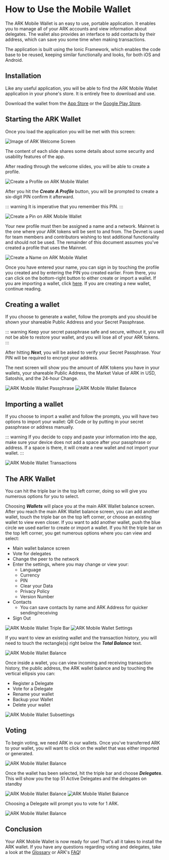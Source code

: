 # How to Use the Mobile Wallet

The ARK Mobile Wallet is an easy to use, portable application. It enables you to manage all of your ARK accounts and view information about delegates. The wallet also provides an interface to add contacts by their address, which can save you some time when making transactions.

The application is built using the Ionic Framework, which enables the code base to be reused, keeping similar functionally and looks, for both iOS and Android.

## Installation

Like any useful application, you will be able to find the ARK Mobile Wallet application in your phone's store. It is entirely free to download and use.

Download the wallet from the [App Store](https://itunes.apple.com/us/app/mobile-ark/id1324625967?ls=1&mt=8) or the [Google Play Store](https://play.google.com/store/apps/details?id=io.ark.wallet.mobile).

## Starting the ARK Wallet

Once you load the application you will be met with this screen:

![Image of ARK Welcome Screen](./assets/how-to-use-the-mobile-wallet/arkWallet.png)

The content of each slide shares some details about some security and usability features of the app.

After reading through the welcome slides, you will be able to create a profile.

![Create a Profile on ARK Mobile Wallet](./assets/how-to-use-the-mobile-wallet/arkWallet4.png)

After you hit the **_Create A Profile_** button, you will be prompted to create a six-digit PIN confirm it afterward.

::: warning
It is imperative that you remember this PIN.
:::

![Create a Pin on ARK Mobile Wallet](./assets/how-to-use-the-mobile-wallet/arkWallet5.png)

Your new profile must then be assigned a name and a network. Mainnet is the one where your ARK tokens will be sent to and from. The Devnet is used for team members and contributors wishing to test additional functionality and should not be used. The remainder of this document assumes you've created a profile that uses the Mainnet.

![Create a Name on ARK Mobile Wallet](./assets/how-to-use-the-mobile-wallet/arkWallet6.png)

Once you have entered your name, you can sign in by touching the profile you created and by entering the PIN you created earlier. From there, you can click on the bottom-right button to either create or import a wallet. If you are importing a wallet, click [here](#importing-a-wallet). If you are creating a new wallet, continue reading.

## Creating a wallet

If you choose to generate a wallet, follow the prompts and you should be shown your shareable Public Address and your Secret Passphrase.

::: warning
Keep your secret passphrase safe and secure, without it, you will not be able to restore your wallet, and you will lose all of your ARK tokens.
:::

After hitting **_Next_**, you will be asked to verify your Secret Passphrase. Your PIN will be required to encrypt your address.

The next screen will show you the amount of ARK tokens you have in your wallets, your shareable Public Address, the Market Value of ARK in USD, Satoshis, and the 24-hour Change.

![ARK Mobile Wallet Passphrase](./assets/how-to-use-the-mobile-wallet/arkWallet8.png) ![ARK Mobile Wallet Balance](./assets/how-to-use-the-mobile-wallet/arkWallet9.png)

## Importing a wallet

If you choose to import a wallet and follow the prompts, you will have two options to import your wallet: QR Code or by putting in your secret passphrase or address manually.

::: warning
If you decide to copy and paste your information into the app, make sure your device does not add a space after your passphrase or address. If a space is there, it will create a new wallet and not import your wallet.
:::

![ARK Mobile Wallet Transactions](./assets/how-to-use-the-mobile-wallet/arkWallet10.png)

## The ARK Wallet

You can hit the triple bar in the top left corner, doing so will give you numerous options for you to select.

Choosing **_Wallets_** will place you at the main ARK Wallet balance screen. After you reach the main ARK Wallet balance screen, you can add another wallet, touch the triple bar on the top left corner, or choose an existing wallet to view even closer.
If you want to add another wallet, push the blue circle we used earlier to create or import a wallet.
If you hit the triple bar on the top left corner, you get numerous options where you can view and select:

- Main wallet balance screen
- Vote for delegates
- Change the peer to the network
- Enter the settings, where you may change or view your:
  - Language
  - Currency
  - PIN
  - Clear your Data
  - Privacy Policy
  - Version Number
- Contacts
  - You can save contacts by name and ARK Address for quicker sending/receiving
- Sign Out

![ARK Mobile Wallet Triple Bar](./assets/how-to-use-the-mobile-wallet/arkWallet13.png) ![ARK Mobile Wallet Settings](./assets/how-to-use-the-mobile-wallet/arkWallet12.png)

If you want to view an existing wallet and the transaction history, you will need to touch the rectangle(s) right below the **_Total Balance_** text.

![ARK Mobile Wallet Balance](./assets/how-to-use-the-mobile-wallet/arkWallet14.png)

Once inside a wallet, you can view incoming and receiving transaction history, the public address, the ARK wallet balance and by touching the vertical ellipsis you can:

- Register a Delegate
- Vote for a Delegate
- Rename your wallet
- Backup your Wallet
- Delete your wallet

![ARK Mobile Wallet Subsettings](./assets/how-to-use-the-mobile-wallet/arkWallet15.png)

## Voting

To begin voting, we need ARK in our wallets. Once you've transferred ARK to your wallet, you will want to click on the wallet that was either imported or generated.

![ARK Mobile Wallet Balance](./assets/how-to-use-the-mobile-wallet/arkWallet14.png)

Once the wallet has been selected, hit the triple bar and choose **_Delegates_**. This will show you the top 51 Active Delegates and the delegates on standby

![ARK Mobile Wallet Balance](./assets/how-to-use-the-mobile-wallet/arkWallet16.png)
![ARK Mobile Wallet Balance](./assets/how-to-use-the-mobile-wallet/arkWallet17.png)

Choosing a Delegate will prompt you to vote for 1 ARK.

![ARK Mobile Wallet Balance](./assets/how-to-use-the-mobile-wallet/arkWallet18.png)

## Conclusion

Your ARK Mobile Wallet is now ready for use! That's all it takes to install the ARK wallet. If you have any questions regarding voting and delegates, take a look at the [Glossary](/glossary/) or ARK's [FAQ](https://blog.ark.io/ark-frequently-asked-questions-faq-bcb90a0537cc)!

